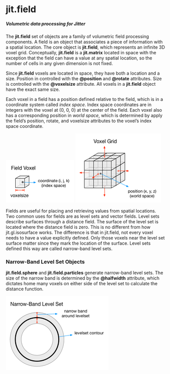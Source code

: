 jit.field
=========

##### Volumetric data processing for Jitter

The __jit.field__ set of objects are a family of volumetric field processing components.  A field is an object that associates a piece of information with a spatial location.  The core object is __jit.field__, which represents an infinite 3D voxel grid.  Conceptually, __jit.field__ is a __jit.matrix__ located in space with the exception that the field can have a value at any spatial location, so the number of cells in any given dimension is not fixed.

Since __jit.field__ voxels are located in space, they have both a location and a size.  Position in controlled with the __@position__ and __@rotate__ attributes.  Size is controlled with the __@voxelsize__ attribute.  All voxels in a __jit.field__ object have the exact same size.

Each voxel in a field has a position defined relative to the field, which is in a coordinate system called _index space_.  Index space coordinates are in integers with the voxel at (0, 0, 0) at the center of the field.  Each voxel also has a corresponding position in _world space_, which is determined by apply the field’s position, rotate, and voxelsize attributes to the voxel’s index space coordinate.

![Voxel](/images/voxel.png)
![Voxel Grid](/images/voxel.grid.png)

Fields are useful for placing and retrieving values from spatial locations.  Two common uses for fields are as level sets and vector fields.  Level sets describe surfaces through a distance field.  The surface of the level set is located where the distance field is zero.  This is no different from how jit.gl.isosurface works.  The difference is that in jit.field, not every voxel needs to have a value explicitly defined.  Only those voxels near the level set surface matter since they mark the location of the surface.  Level sets defined this way are called narrow-band level sets.

### Narrow-Band Level Set Objects
__jit.field.sphere__ and __jit.field.particles__ generate narrow-band level sets.  The size of the narrow band is determined by the __@halfwidth__ attribute, which dictates home many voxels on either side of the level set to calculate the distance function.

![Narrow-Band Level Set](/images/narrowband.levelset.png)